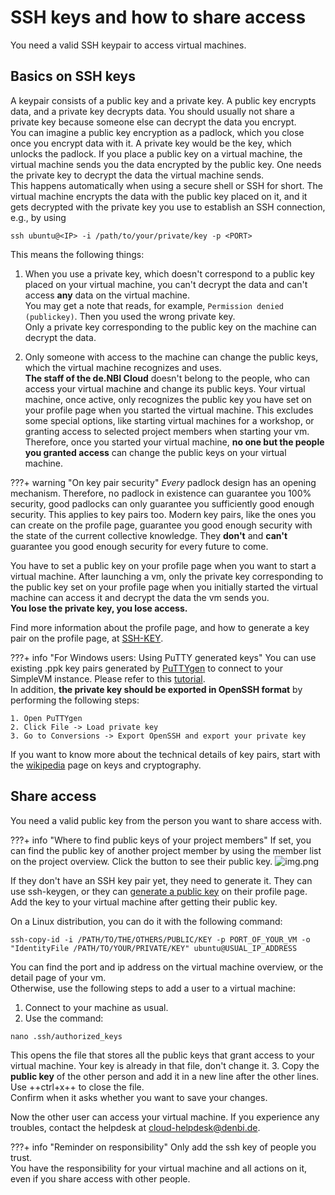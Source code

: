 # SSH keys and how to share access

You need a valid SSH keypair to access virtual machines.

## Basics on SSH keys

A keypair consists of a public key and a private key. A public key encrypts data, and a private key decrypts data.
You should usually not share a private key because someone else can decrypt the data you encrypt.<br>
You can imagine a public key encryption as a padlock, which you close once you encrypt data with it. 
A private key would be the key, which unlocks the padlock. 
If you place a public key on a virtual machine, the virtual machine sends you the data encrypted by the public key. 
One needs the private key to decrypt the data the virtual machine sends.<br>
This happens automatically when using a secure shell or SSH for short. 
The virtual machine encrypts the data with the public key placed on it, and it gets decrypted with the private key 
you use to establish an SSH connection, e.g., by using

```shell
ssh ubuntu@<IP> -i /path/to/your/private/key -p <PORT> 
```

This means the following things:

1. When you use a private key, which doesn't correspond to a public key placed on your virtual machine, you can't
   decrypt the data and can't access **any** data on the virtual machine.<br>
   You may get a note that reads, for example, `Permission denied (publickey)`. Then you used the wrong private key.<br>
   Only a private key corresponding to the public key on the machine can decrypt the data.

2. Only someone with access to the machine can change the public keys, which the virtual machine recognizes and uses.<br>
   **The staff of the de.NBI Cloud** doesn't belong to the people, who can access your virtual machine and change 
   its public keys.
   Your virtual machine, once active, only recognizes the public key you have set on your profile page 
   when you started the virtual machine.
   This excludes some special options, like starting virtual machines for a workshop, 
   or granting access to selected project members when starting your vm.<br>
   Therefore, once you started your virtual machine, **no one but the people you granted access** can change the 
   public keys on your virtual machine.

???+ warning "On key pair security"
    *Every* padlock design has an opening mechanism. 
    Therefore, no padlock in existence can guarantee you 100% security, 
    good padlocks can only guarantee you sufficiently good enough security. 
    This applies to key pairs too. Modern key pairs, like the ones you can create on the profile page, guarantee 
    you good enough security with the state of the current collective knowledge. 
    They **don't** and **can't** guarantee you good enough security for every future to come.

You have to set a public key on your profile page when you want to start a virtual machine. 
After launching a vm, only the private key corresponding to the public key set on your profile page when 
you initially started the virtual machine can access it and decrypt the data the vm sends you.<br>
**You lose the private key, you lose access.**

Find more information about the profile page, and how to generate a key pair on the profile page,
at [SSH-KEY](../portal/user_information.md#ssh-key).

???+ info "For Windows users: Using PuTTY generated keys"
    You can use existing .ppk key pairs generated by [PuTTYgen](https://www.puttygen.com/) to connect to your SimpleVM instance. Please refer to this [tutorial](../../quickstart/#generate-ssh-keys).<br>
    In addition, **the private key should be exported in OpenSSH format** by performing the following steps:
        
    1. Open PuTTYgen
    2. Click File -> Load private key
    3. Go to Conversions -> Export OpenSSH and export your private key

If you want to know more about the technical details of key pairs, 
start with the [wikipedia](https://en.wikipedia.org/wiki/Public-key_cryptography) page on keys and cryptography.

## Share access

You need a valid public key from the person you want to share access with.

???+ info "Where to find public keys of your project members"
    If set, you can find the public key of another project member by using the member list on the project overview.
    Click the button to see their public key.
    ![img.png](img/project_overview_pub_key.png)

If they don't have an SSH key pair yet, they need to generate it. 
They can use ssh-keygen, or they can [generate a public key](../portal/user_information.md#ssh-key) on 
their profile page.<br>
Add the key to your virtual machine after getting their public key.

On a Linux distribution, you can do it with the following command:

```shell
ssh-copy-id -i /PATH/TO/THE/OTHERS/PUBLIC/KEY -p PORT_OF_YOUR_VM -o "IdentityFile /PATH/TO/YOUR/PRIVATE/KEY" ubuntu@USUAL_IP_ADDRESS
```

You can find the port and ip address on the virtual machine overview, or the detail page of your vm.
<br>
Otherwise, use the following steps to add a user to a virtual machine:

1. Connect to your machine as usual.
2. Use the command:<br>
```shell
nano .ssh/authorized_keys
```
   This opens the file that stores all the public keys that grant access to your virtual machine. 
   Your key is already in that file, don't change it.
3. Copy the **public key** of the other person and add it in a new line after the other lines.<br>
   Use ++ctrl+x++ to close the file.<br>
   Confirm when it asks whether you want to save your changes.

Now the other user can access your virtual machine. 
If you experience any troubles, contact the helpdesk at [cloud-helpdesk@denbi.de](mailto:cloud-helpdesk@denbi.de).

???+ info "Reminder on responsibility"
    Only add the ssh key of people you trust.<br>
    You have the responsibility for your virtual machine and all actions on it, 
    even if you share access with other people.
